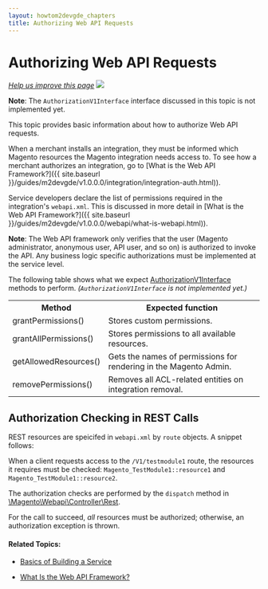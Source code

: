 ```yaml
---
layout: howtom2devgde_chapters
title: Authorizing Web API Requests
---
```


# Authorizing Web API Requests

<p><a href="https://github.com/magento/devdocs/blob/master/guides/m2devgde/v1.0.0.0/webapi/webapi-basic-auth.md" target="_blank"><em>Help us improve this page</em></a>&nbsp;<img src="{{ site.baseurl }}common/images/newWindow.gif"/></p>

**Note**: The `AuthorizationV1Interface` interface discussed in this topic is not implemented yet.

This topic provides basic information about how to authorize Web API requests.

When a merchant installs an integration, they must be informed which Magento resources the Magento integration needs access to. To see how a merchant authorizes an integration, go to [What is the Web API Framework?]({{ site.baseurl }}/guides/m2devgde/v1.0.0.0/integration/integration-auth.html)).

Service developers declare the list of permissions required in the integration's `webapi.xml`. This is discussed in more detail in [What is the Web API Framework?]({{ site.baseurl }}/guides/m2devgde/v1.0.0.0/webapi/what-is-webapi.html)).

**Note**: The Web API framework only verifies that the user (Magento administrator, anonymous user, API user, and so on) is authorized to invoke the API. Any business logic specific authorizations must be implemented at the service level.

The following table shows what we expect <a href="https://github.com/magento/magento2/blob/master/app/code/Magento/Authz/Service/AuthorizationV1Interface.php" target="_blank">AuthorizationV1Interface</a> methods to perform. _(`AuthorizationV1Interface` is not implemented yet.)_ 

<table>
	<tbody>
		<tr class="table-headings">
			<th>Method</th>
			<th>Expected function</th>
		</tr>
	<tr class="even">
		<td>grantPermissions()</td>
		<td>Stores custom permissions.</td>
	</tr>
	<tr class="odd">
		<td>grantAllPermissions()</td>
		<td>Stores permissions to all available resources.</td>
	</tr>
	<tr class="even">
		<td>getAllowedResources()</td>
		<td>Gets the names of permissions for rendering in the Magento Admin.</td>
	</tr>
	<tr class="odd">
		<td>removePermissions()</td>
		<td>Removes all ACL-related entities on integration removal.</td>
	</tr>
</tbody>
</table>


## Authorization Checking in REST Calls

REST resources are speicifed in `webapi.xml` by `route` objects. A snippet follows:

<script src="https://gist.github.com/xcomSteveJohnson/13436bc6c977f82e2a8f.js"></script>

When a client requests access to the `/V1/testmodule1` route, the resources it requires must be checked: `Magento_TestModule1::resource1` and `Magento_TestModule1::resource2`.

The authorization checks are performed by the `dispatch` method in <a href="https://github.com/magento/magento2/blob/master/app/code/Magento/Webapi/Controller/Rest.php" target="_blank">\Magento\Webapi\Controller\Rest</a>.

For the call to succeed, _all_ resources must be authorized; otherwise, an authorization exception is thrown.

#### Related Topics:

*	<a href="{{ site.baseurl }}/guides/m2devgde/v1.0.0.0/svcs-framework/build-svc.html">Basics of Building a Service</a>

*	<a href="{{ site.baseurl }}/guides/m2devgde/v1.0.0.0/webapi/what-is-webapi.html">What Is the Web API Framework?</a>